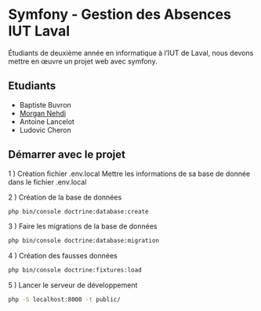 # Symfony - Gestion des Absences IUT Laval

Étudiants de deuxième année en informatique à l’IUT de Laval, nous devons mettre en œuvre un projet web avec symfony.

## Etudiants

* Baptiste Buvron
* [Morgan Nehdi](https://morgan-nehdi.com/)
* Antoine Lancelot
* Ludovic Cheron


## Démarrer avec le projet

1 ) Création fichier .env.local
Mettre les informations de sa base de donnée dans le fichier .env.local

2 ) Création de la base de données

```bash
php bin/console doctrine:database:create
```

3 ) Faire les migrations de la base de données

```bash
php bin/console doctrine:database:migration
```

4 ) Création des fausses données

```bash
php bin/console doctrine:fixtures:load
```

5 ) Lancer le serveur de développement

```bash
php -S localhost:8000 -t public/
```
